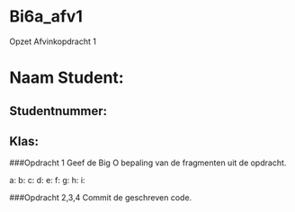# Bi6a_afv1
Opzet Afvinkopdracht 1
# Naam Student:
## Studentnummer:
## Klas:

###Opdracht 1
Geef de Big O bepaling van de fragmenten uit de opdracht.

a: 
b:
c:
d:
e:
f:
g:
h:
i:

###Opdracht 2,3,4
Commit de geschreven code.
